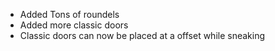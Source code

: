 - Added Tons of roundels
- Added more classic doors
- Classic doors can now be placed at a offset while sneaking
